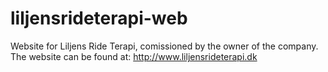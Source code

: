 # liljensrideterapi-web
Website for Liljens Ride Terapi, comissioned by the owner of the company.
The website can be found at: http://www.liljensrideterapi.dk
